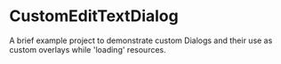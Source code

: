 CustomEditTextDialog
====================

A brief example project to demonstrate custom Dialogs and their use as custom overlays while 'loading' resources.
